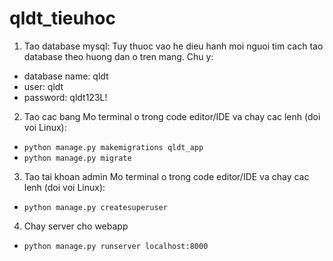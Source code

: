 # qldt_tieuhoc

1. Tao database mysql:
Tuy thuoc vao he dieu hanh moi nguoi tim cach tao database theo huong dan o tren mang. Chu y:
- database name: qldt
- user: qldt
- password: qldt123L!

2. Tao cac bang
Mo terminal o trong code editor/IDE va chay cac lenh (doi voi Linux):
- ` python manage.py makemigrations qldt_app `
- ` python manage.py migrate `

3. Tao tai khoan admin
Mo terminal o trong code editor/IDE va chay cac lenh (doi voi Linux):
- ` python manage.py createsuperuser `

4. Chay server cho webapp
- ` python manage.py runserver localhost:8000 `